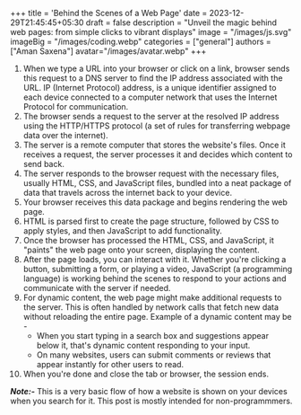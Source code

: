 +++
title = 'Behind the Scenes of a Web Page'
date = 2023-12-29T21:45:45+05:30
draft = false
description = "Unveil the magic behind web pages: from simple clicks to vibrant displays"
image = "/images/js.svg"
imageBig = "/images/coding.webp"
categories = ["general"]
authors = ["Aman Saxena"]
avatar="/images/avatar.webp"
+++

1. When we type a URL into your browser or click on a link, browser sends this request to a DNS server to find the IP address associated with the URL. IP (Internet Protocol) address, is a unique identifier assigned to each device connected to a computer network that uses the Internet Protocol for communication. 
2. The browser sends a request to the server at the resolved IP address using the HTTP/HTTPS protocol (a set of rules for transferring webpage data over the internet).
3. The server is a remote computer that stores the website's files. Once it receives a request, the server processes it and decides which content to send back.
4. The server responds to the browser request with the necessary files, usually HTML, CSS, and JavaScript files, bundled into a neat package of data that travels across the internet back to your device.
5. Your browser receives this data package and begins rendering the web page.
6. HTML is parsed first to create the page structure, followed by CSS to apply styles, and then JavaScript to add functionality.
7. Once the browser has processed the HTML, CSS, and JavaScript, it "paints" the web page onto your screen, displaying the content.
8. After the page loads, you can interact with it. Whether you're clicking a button, submitting a form, or playing a video, JavaScript (a programming language) is working behind the scenes to respond to your actions and communicate with the server if needed.
9. For dynamic content, the web page might make additional requests to the server. This is often handled by network calls that fetch new data without reloading the entire page. Example of a dynamic content may be -
   - When you start typing in a search box and suggestions appear below it, that's dynamic content responding to your input.
   - On many websites, users can submit comments or reviews that appear instantly for other users to read.
10. When you're done and close the tab or browser, the session ends. 

***Note:-*** This is a very basic flow of how a website is shown on your devices when you search for it. This post is mostly intended for non-programmmers.